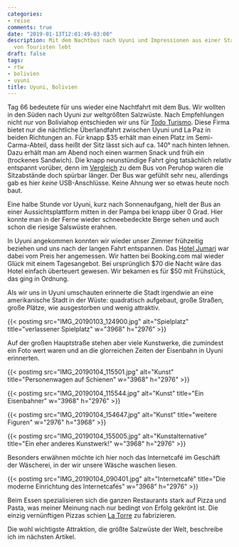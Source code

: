 ```yaml
---
categories:
- reise
comments: true
date: "2019-01-13T12:01:49-03:00"
description: Mit dem Nachtbus nach Uyuni und Impressionen aus einer Stadt, die nur
  von Touristen lebt
draft: false
tags:
- rtw
- bolivien
- uyuni
title: Uyuni, Bolivien
---
```


Tag 66 bedeutete für uns wieder eine Nachtfahrt mit dem Bus. Wir wollten in den Süden nach Uyuni zur weltgrößten Salzwüste. Nach Empfehlungen nicht nur von Boliviahop entschieden wir uns für [Todo Turismo](http://www.todoturismosrl.com/). Diese Firma bietet nur die nächtliche Überlandfahrt zwischen Uyuni und La Paz in beiden Richtungen an. Für knapp $35 erhält man einen Platz im Semi-Carma-Abteil, dass heißt der Sitz lässt sich auf ca. 140° nach hinten lehnen. Dazu erhält man am Abend noch einen warmen Snack und früh ein (trockenes Sandwich). Die knapp neunstündige Fahrt ging tatsächlich relativ entspannt vorüber, denn im [Vergleich](/post/rtw-fahrt-nach-arequipa/) zu dem Bus von Peruhop waren die Sitzabstände doch spürbar länger. Der Bus war gefühlt sehr neu, allerdings gab es hier _keine_ USB-Anschlüsse. Keine Ahnung wer so etwas heute noch baut.

Eine halbe Stunde vor Uyuni, kurz nach Sonnenaufgang, hielt der Bus an einer Aussichtsplattform mitten in der Pampa bei knapp über 0 Grad. Hier konnte man in der Ferne wieder schneebedeckte Berge sehen und auch schon die riesige Salswüste erahnen.

In Uyuni angekommen konnten wir wieder unser Zimmer frühzeitig beziehen und uns nach der langen Fahrt entspannen. Das [Hotel Jumari](https://goo.gl/maps/meTKQ2dUdbr) war dabei vom Preis her angemessen. Wir hatten bei Booking.com mal wieder Glück mit einem Tagesangebot. Bei ursprünglich $70 die Nacht wäre das Hotel einfach überteuert gewesen. Wir bekamen es für $50 mit Frühstück, das ging in Ordnung.

Als wir uns in Uyuni umschauten erinnerte die Stadt irgendwie an eine amerikanische Stadt in der Wüste: quadratisch aufgebaut, große Straßen, große Plätze, wie ausgestorben und wenig attraktiv.

{{< postimg src="IMG_20190103_124900.jpg" alt="Spielplatz" title="verlassener Spielplatz" w="3968" h="2976" >}}

Auf der großen Hauptstraße stehen aber viele Kunstwerke, die zumindest ein Foto wert waren und an die glorreichen Zeiten der Eisenbahn in Uyuni erinnerten.

{{< postimg src="IMG_20190104_115501.jpg" alt="Kunst" title="Personenwagen auf Schienen" w="3968" h="2976" >}}

{{< postimg src="IMG_20190104_115544.jpg" alt="Kunst" title="Ein Eisenbahner" w="3968" h="2976" >}}

{{< postimg src="IMG_20190104_154647.jpg" alt="Kunst" title="weitere Figuren" w="2976" h="3968" >}}

{{< postimg src="IMG_20190104_155005.jpg" alt="Kunstalternative" title="Ein eher anderes Kunstwerk!" w="3968" h="2976" >}}

Besonders erwähnen möchte ich hier noch das Internetcafé im Geschäft der Wäscherei, in der wir unsere Wäsche waschen liesen.

{{< postimg src="IMG_20190104_090401.jpg" alt="Internetcafé" title="Die moderne Einrichtung des Internetcafés" w="3968" h="2976" >}}

Beim Essen spezialisieren sich die ganzen Restaurants stark auf Pizza und Pasta, was meiner Meinung nach nur bedingt von Erfolg gekrönt ist. Die einzig vernünftigen Pizzas schien [La Torre](https://goo.gl/maps/MjBMQYmCXJD2) zu fabrizieren.

Die wohl wichtigste Attraktion, die größte Salzwüste der Welt, beschreibe ich im nächsten Artikel.